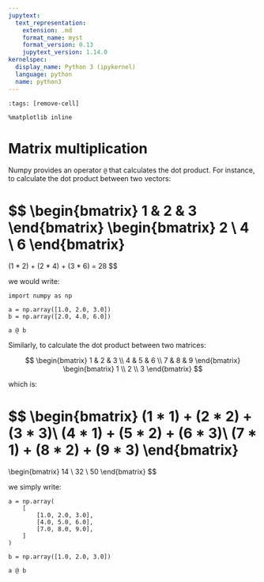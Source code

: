 ```yaml
---
jupytext:
  text_representation:
    extension: .md
    format_name: myst
    format_version: 0.13
    jupytext_version: 1.14.0
kernelspec:
  display_name: Python 3 (ipykernel)
  language: python
  name: python3
---
```


```{code-cell} ipython3
:tags: [remove-cell]

%matplotlib inline
```

# Matrix multiplication

Numpy provides an operator `@` that calculates the dot product. For instance, to calculate the dot product between two vectors:

$$
\begin{bmatrix}
1 & 2 & 3
\end{bmatrix}
\begin{bmatrix}
2 \\ 4 \\ 6
\end{bmatrix}
=
(1 * 2) + (2 * 4) + (3 * 6)
= 28
$$

we would write:

```{code-cell}
import numpy as np

a = np.array([1.0, 2.0, 3.0])
b = np.array([2.0, 4.0, 6.0])

a @ b
```

Similarly, to calculate the dot product between two matrices:

$$
\begin{bmatrix}
1 & 2 & 3 \\
4 & 5 & 6 \\
7 & 8 & 9
\end{bmatrix}
\begin{bmatrix}
1 \\ 2 \\ 3
\end{bmatrix}
$$

which is:

$$
\begin{bmatrix}
(1 * 1) + (2 * 2) + (3 * 3)\\
(4 * 1) + (5 * 2) + (6 * 3)\\
(7 * 1) + (8 * 2) + (9 * 3)
\end{bmatrix}
=
\begin{bmatrix}
14 \\ 32 \\ 50
\end{bmatrix}
$$

we simply write:

```{code-cell} ipython3
a = np.array(
    [
        [1.0, 2.0, 3.0],
        [4.0, 5.0, 6.0],
        [7.0, 8.0, 9.0],
    ]
)

b = np.array([1.0, 2.0, 3.0])

a @ b
```
